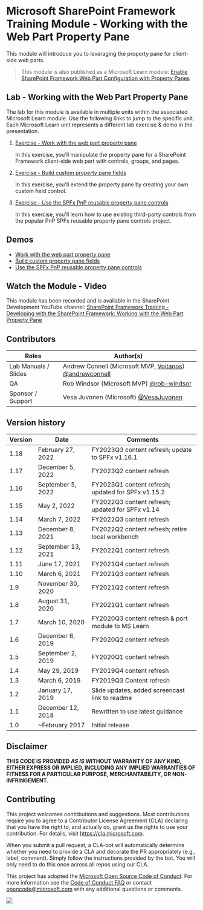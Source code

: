 # Microsoft SharePoint Framework Training Module - Working with the Web Part Property Pane

This module will introduce you to leveraging the property pane for client-side web parts.

> This module is also published as a Microsoft Learn module: [Enable SharePoint Framework Web Part Configuration with Property Panes](https://docs.microsoft.com/learn/modules/sharepoint-spfx-web-part-property-pane)

## Lab - Working with the Web Part Property Pane

The lab for this module is available in multiple units within the associated Microsoft Learn module. Use the following links to jump to the specific unit. Each Microsoft Learn unit represents a different lab exercise & demo in the presentation.

1. [Exercise - Work with the web part property pane](https://docs.microsoft.com/learn/modules/sharepoint-spfx-web-part-property-pane/3-exercise-web-part-property-pane)

   In this exercise, you'll manipulate the property pane for a SharePoint Framework client-side web part with controls, groups, and pages.

1. [Exercise - Build custom property pane fields](https://docs.microsoft.com/learn/modules/sharepoint-spfx-web-part-property-pane/5-exercise-build-custom-controls)

   In this exercise, you'll extend the property pane by creating your own custom field control.

1. [Exercise - Use the SPFx PnP reusable property pane controls](https://docs.microsoft.com/learn/modules/sharepoint-spfx-web-part-property-pane/7-exercise-pnp-controls)

   In this exercise, you'll learn how to use existing third-party controls from the popular PnP SPFx reusable property pane controls project.

## Demos

- [Work with the web part property pane](./Demos/01-proppane)
- [Build custom property pane fields](./Demos/02-custom-fields)
- [Use the SPFx PnP reusable property pane controls](./Demos/03-pnp-controls)

## Watch the Module - Video

This module has been recorded and is available in the SharePoint Development YouTube channel: [SharePoint Framework Training - Developing with the SharePoint Framework: Working with the Web Part Property Pane](https://www.youtube.com/watch?v=4QLY6z3RGug&list=PLR9nK3mnD-OV-RPXQ3Lco845qoEy7VJoc)

## Contributors

| Roles                | Author(s)                                                                                                      |
| -------------------- | -------------------------------------------------------------------------------------------------------------- |
| Lab Manuals / Slides | Andrew Connell (Microsoft MVP, [Voitanos](//github.com/voitanos)) [@andrewconnell](//github.com/andrewconnell) |
| QA                   | Rob Windsor (Microsoft MVP) [@rob-windsor](//github.com/rob-windsor)                                           |
| Sponsor / Support    | Vesa Juvonen (Microsoft) [@VesaJuvonen](//github.com/VesaJuvonen)                                              |

## Version history

| Version |        Date        |                      Comments                      |
| ------- | ------------------ | -------------------------------------------------- |
| 1.18    | February 27, 2022  | FY2023Q3 content refresh; update to SPFx v1.16.1   |
| 1.17    | December 5, 2022   | FY2023Q2 content refresh                           |
| 1.16    | September 5, 2022  | FY2023Q1 content refresh; updated for SPFx v1.15.2 |
| 1.15    | May 2, 2022        | FY2022Q3 content refresh; updated for SPFx v1.14   |
| 1.14    | March 7, 2022      | FY2022Q3 content refresh                           |
| 1.13    | December 8, 2021   | FY2022Q2 content refresh; retire local workbench   |
| 1.12    | September 13, 2021 | FY2022Q1 content refresh                           |
| 1.11    | June 17, 2021      | FY2021Q4 content refresh                           |
| 1.10    | March 6, 2021      | FY2021Q3 content refresh                           |
| 1.9     | November 30, 2020  | FY2021Q2 content refresh                           |
| 1.8     | August 31, 2020    | FY2021Q1 content refresh                           |
| 1.7     | March 10, 2020     | FY2020Q3 content refresh & port module to MS Learn |
| 1.6     | December 6, 2019   | FY2020Q2 content refresh                           |
| 1.5     | September 2, 2019  | FY2020Q1 content refresh                           |
| 1.4     | May 29, 2019       | FY2019Q4 content refresh                           |
| 1.3     | March 6, 2019      | FY2019Q3 Content refresh                           |
| 1.2     | January 17, 2019   | Slide updates, added screencast link to readme     |
| 1.1     | December 12, 2018  | Rewritten to use latest guidance                   |
| 1.0     | ~February 2017     | Initial release                                    |

## Disclaimer

**THIS CODE IS PROVIDED _AS IS_ WITHOUT WARRANTY OF ANY KIND, EITHER EXPRESS OR IMPLIED, INCLUDING ANY IMPLIED WARRANTIES OF FITNESS FOR A PARTICULAR PURPOSE, MERCHANTABILITY, OR NON-INFRINGEMENT.**

## Contributing

This project welcomes contributions and suggestions. Most contributions require you to agree to a
Contributor License Agreement (CLA) declaring that you have the right to, and actually do, grant us
the rights to use your contribution. For details, visit https://cla.microsoft.com.

When you submit a pull request, a CLA-bot will automatically determine whether you need to provide
a CLA and decorate the PR appropriately (e.g., label, comment). Simply follow the instructions
provided by the bot. You will only need to do this once across all repos using our CLA.

This project has adopted the [Microsoft Open Source Code of Conduct](https://opensource.microsoft.com/codeofconduct/).
For more information see the [Code of Conduct FAQ](https://opensource.microsoft.com/codeofconduct/faq/) or
contact [opencode@microsoft.com](mailto:opencode@microsoft.com) with any additional questions or comments.

<img src="https://telemetry.sharepointpnp.com/sp-dev-training-spfx-webpart-proppane" />
